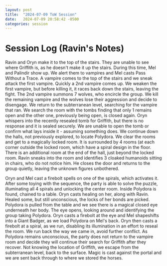 ```yaml
---
layout: post
title:  "2024-07-09 ToW Session"
date:   2024-07-09 20:58:42 -0500
categories: session
---
```


# Session Log (Ravin's Notes)
Ravin and Oryn make it to the top of the stairs. They are unable to see where Griffith is, as he doesn't make it up the stairs. During this time, Mel and Palindir show up. We alert them to vampires and Mel casts Pass Without a Trace. A vampire comes to the top of the stairs and we sneak attack the first vampire. Quickly a 2nd vampire comes up. We weaken the first vampire, but before killing it, it races back down the stairs, leaving the fight. The 2nd vampire summons 7 wolves, who encircle the group. We kill the remaining vampire and the wolves lose their aggression and decide to disengage. We return to the subterranean level, searching for the vampire that ran. We search the room with the tombs finding that only 1 remains open and the other one, previously being open, is closed again. Oryn whispers into the recently resealed tomb for Griffith, but there is no response and it is sealed securely. We are unable to open the tomb or confirm what lays inside it - assuming something does. We continue down the halls, not previously explored, to locate Polydora. We clear the rooms and get to a magically locked room. It is surrounded by 4 rooms (at each corner outside the locked room, which have a spiral design in the floor. There is an additional room at the end of the hall, just beyond the locked room. Ravin sneaks into the room and identifies 3 cloaked humanoids sitting in chairs, who do not notice him. He closes the door and returns to the group quietly, leaving the unknown figures unbothered. 

Oryn and Mel cast a firebolt spells on one of the spirals, which activates it. After some toying with the sequence, the party is able to solve the puzzle, illuminating all 4 spirals and unlocking the center room. Inside Polydora is found, chained to a table. Oryn casts healing on her, along with Ravin. Healed some, but still unconscious, the locks of her bonds are picked. Polydora is pulled from the table and we see there is a magical closed eye underneath her body. The eye opens, looking around and identifying the group taking Polydora. Oryn casts a firebolt at the eye and Mel shapeshifts into a Giant Badger, as we load Polydora on Mel's back. Oryn then casts a firebolt at a spiral, as we run, disabling its illumination in an effort to reseal the room. We run back the way we came in, avoid further conflict. As Polydora remains unconscious, the party does not return to the vampire room and decide they will continue their search for Griffith after they recover. Not knowing the location of Griffith, we escape from the subterranean level, back to the surface. Magic is cast against the portal and we are sent back through to where we stored the horses.